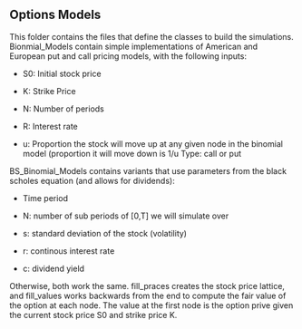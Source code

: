 ## Options Models
This folder contains the files that define the classes to build the simulations. Bionmial_Models contain simple implementations of American and European put and call pricing models, with the following inputs:

 - S0: Initial stock price

 - K: Strike Price

 - N: Number of periods

 - R: Interest rate

 - u: Proportion the stock will move up at any given node in the binomial model (proportion it will move down is 1/u
 Type: call or put

BS_Binomial_Models contains variants that use parameters from the black scholes equation (and allows for dividends):

 - Time period

 - N: number of sub periods of [0,T] we will simulate over

 - s: standard deviation of the stock (volatility)

 - r: continous interest rate

 - c: dividend yield

Otherwise, both work the same. fill_praces creates the stock price lattice, and fill_values works backwards from the end to compute the fair value of the option at each node. The value at the first node is the option prive given the current stock price S0 and strike price K.
